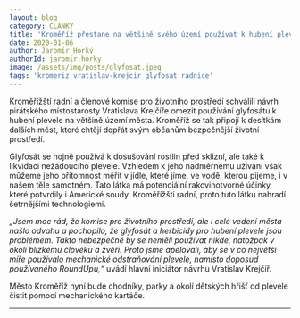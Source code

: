 ```yaml
---
layout: blog
category: CLANKY
title: 'Kroměříž přestane na většině svého území používat k hubení plevele nebezpečný glyfosát'
date: 2020-01-06
author: Jaromír Horký
authorId: jaromir.horky
image: /assets/img/posts/glyfosat.jpeg
tags: 'kromeriz vratislav-krejcir glyfosat radnice'
---
```

Kroměřížští radní a členové komise pro životního prostředí schválili návrh pirátského místostarosty Vratislava Krejčíře omezit používání glyfosátu k hubení plevele na většině území města. Kroměříž se tak připojí k desítkám dalších měst, které chtějí dopřát svým občanům bezpečnější životní prostředí. 

Glyfosát se hojně používá k dosušování rostlin před sklizní, ale také k likvidaci nežádoucího plevele. Vzhledem k jeho nadměrnému užívání však můžeme jeho přítomnost měřit v jídle, které jíme, ve vodě, kterou pijeme, i v našem těle samotném. Tato látka má potenciální rakovinotvorné účinky, které potvrdily i Americké soudy. Kroměřížští radní, proto tuto látku nahradí šetrnějšími technologiemi.

*„Jsem moc rád, že komise pro životního prostředí, ale i celé vedení města našlo odvahu a pochopilo, že glyfosát a herbicidy pro hubení plevele jsou problémem. Takto nebezpečné by se neměli používat nikde, natožpak v okolí blízkému člověku a zvěři. Proto jsme apelovali, aby se v co největší míře používalo mechanické odstraňování plevele, namísto doposud používaného RoundUpu,“* uvádí hlavní iniciátor návrhu Vratislav Krejčíř.

Město Kroměříž nyní bude chodníky, parky a okolí dětských hřišť od plevele čistit pomocí mechanického kartáče.

---
